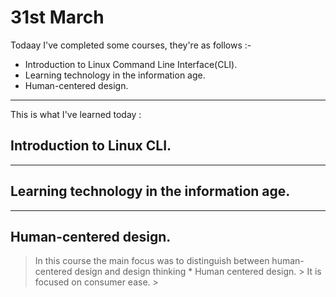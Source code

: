 # 31st March

Todaay I've completed some courses, they're as follows :-
* Introduction to Linux Command Line Interface(CLI).
* Learning technology in the information age.
* Human-centered design.
---

This is what I've learned today : 

## Introduction to Linux CLI.
---
## Learning technology in the information age.
---
## Human-centered design.
> In this course the main focus was to distinguish between human-centered design and design thinking
	* Human centered design.
	> It is focused on consumer ease. 
	> 



